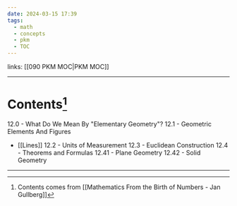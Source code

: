 ```yaml
---
date: 2024-03-15 17:39
tags:
  - math
  - concepts
  - pkm
  - TOC
---
```

links:  [[090 PKM MOC|PKM MOC]]

---
# Contents[^1]
12.0 - What Do We Mean By "Elementary Geometry"?
12.1 - Geometric Elements And Figures
- [[Lines]]
12.2 - Units of Measurement
12.3 - Euclidean Construction
12.4 - Theorems and Formulas
12.41 - Plane Geometry
12.42 - Solid Geometry

---
[^1]: Contents comes from [[Mathematics From the Birth of Numbers - Jan Gullberg]]